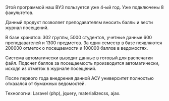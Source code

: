 
Этой программой наш ВУЗ пользуется уже 4-ый год. Уже подключены 8 факультетов.

Данный продукт позволяет преподавателям вносить баллы и вести журнал посещений.

В базе хранятся: 302 группы, 5000 студентов, учетные данные 600 преподавателей и 1300 предметов.
За один семестр в базе появляются 200000 отметок о посещаемости и 100000 баллов в ведомостях.

Система автоматически выводит данные в готовый для распечатки файл. Подсчет баллов за посещаемость производится автоматически, исходя из отметок в журнале посещений.

После первого года внедрения данной АСУ университет полностью отказался от бумажных ведомостей.

Технологии: Laravel (php), jquery, materializecss, ajax.
